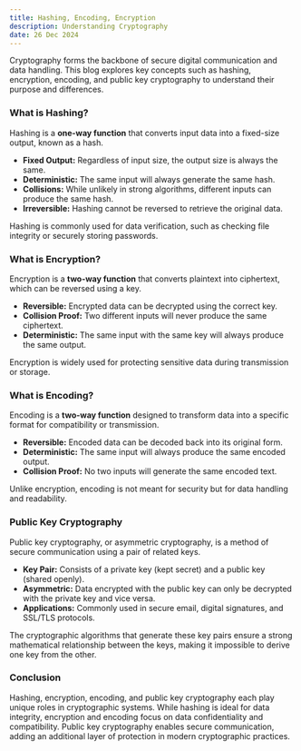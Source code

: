 ```yaml
---
title: Hashing, Encoding, Encryption
description: Understanding Cryptography
date: 26 Dec 2024
---
```


Cryptography forms the backbone of secure digital communication and data handling. This blog explores key concepts such as hashing, encryption, encoding, and public key cryptography to understand their purpose and differences.

### What is Hashing?

Hashing is a **one-way function** that converts input data into a fixed-size output, known as a hash.

- **Fixed Output:** Regardless of input size, the output size is always the same.
- **Deterministic:** The same input will always generate the same hash.
- **Collisions:** While unlikely in strong algorithms, different inputs can produce the same hash.
- **Irreversible:** Hashing cannot be reversed to retrieve the original data.

Hashing is commonly used for data verification, such as checking file integrity or securely storing passwords.

### What is Encryption?

Encryption is a **two-way function** that converts plaintext into ciphertext, which can be reversed using a key.

- **Reversible:** Encrypted data can be decrypted using the correct key.
- **Collision Proof:** Two different inputs will never produce the same ciphertext.
- **Deterministic:** The same input with the same key will always produce the same output.

Encryption is widely used for protecting sensitive data during transmission or storage.

### What is Encoding?

Encoding is a **two-way function** designed to transform data into a specific format for compatibility or transmission.

- **Reversible:** Encoded data can be decoded back into its original form.
- **Deterministic:** The same input will always produce the same encoded output.
- **Collision Proof:** No two inputs will generate the same encoded text.

Unlike encryption, encoding is not meant for security but for data handling and readability.

### Public Key Cryptography

Public key cryptography, or asymmetric cryptography, is a method of secure communication using a pair of related keys.

- **Key Pair:** Consists of a private key (kept secret) and a public key (shared openly).
- **Asymmetric:** Data encrypted with the public key can only be decrypted with the private key and vice versa.
- **Applications:** Commonly used in secure email, digital signatures, and SSL/TLS protocols.

The cryptographic algorithms that generate these key pairs ensure a strong mathematical relationship between the keys, making it impossible to derive one key from the other.

### Conclusion

Hashing, encryption, encoding, and public key cryptography each play unique roles in cryptographic systems. While hashing is ideal for data integrity, encryption and encoding focus on data confidentiality and compatibility. Public key cryptography enables secure communication, adding an additional layer of protection in modern cryptographic practices.
